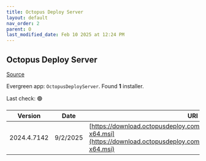 ```yaml
---
title: Octopus Deploy Server
layout: default
nav_order: 2
parent: O
last_modified_date: Feb 10 2025 at 12:24 PM
---
```


## Octopus Deploy Server

[Source](https://octopus.com/)

Evergreen app: `OctopusDeployServer`. Found **1** installer.

Last check: 🟢

| Version     | Date     | URI                                                                                                                                              |
| ----------- | -------- | ------------------------------------------------------------------------------------------------------------------------------------------------ |
| 2024.4.7142 | 9/2/2025 | [https://download.octopusdeploy.com/octopus/Octopus.2024.4.7142-x64.msi](https://download.octopusdeploy.com/octopus/Octopus.2024.4.7142-x64.msi) |
